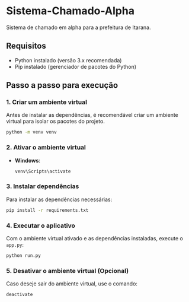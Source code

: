 # Sistema-Chamado-Alpha

Sistema de chamado em alpha para a prefeitura de Itarana.

## Requisitos

- Python instalado (versão 3.x recomendada)
- Pip instalado (gerenciador de pacotes do Python)

## Passo a passo para execução

### 1. Criar um ambiente virtual

Antes de instalar as dependências, é recomendável criar um ambiente virtual para isolar os pacotes do projeto.

```sh
python -m venv venv
```

### 2. Ativar o ambiente virtual

- **Windows**:

  ```sh
  venv\Scripts\activate
  ```


### 3. Instalar dependências

Para instalar as dependências necessárias:

```sh
pip install -r requirements.txt
```

### 4. Executar o aplicativo

Com o ambiente virtual ativado e as dependências instaladas, execute o `app.py`:

```sh
python run.py
```

### 5. Desativar o ambiente virtual (Opcional)

Caso deseje sair do ambiente virtual, use o comando:

```sh
deactivate
```


